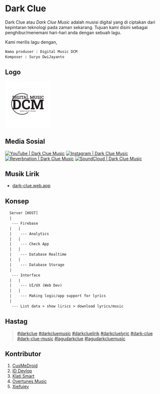 # Dark Clue
Dark Clue atau *Dark Clue Music* adalah musisi digital yang di ciptakan dari kepintaran teknologi pada zaman sekarang.
Tujuan kami disini sebagai penghibur/menemani hari-hari anda dengan sebuah lagu.

Kami merilis lagu dengan,
```txt
Nama produser : Digital Music DCM
Komposer : Suryo DwiJayanto
```

## Logo
[<img alt="darkcluemusic" title="darkcluemusic" width="30%" src="logo.png" />](logo.png)

## Media Sosial
[<img alt="YouTube | Dark Clue Music" title="YouTube | Dark Clue Music" width="64px" src="https://upload.wikimedia.org/wikipedia/commons/e/ef/Youtube_logo.png" />](https://www.youtube.com/@darkcluemusic) [<img alt="Instagram | Dark Clue Music" title="Instagram | Dark Clue Music" width="64px" src="https://png.pngtree.com/png-clipart/20180626/ourmid/pngtree-instagram-icon-instagram-logo-png-image_3584852.png" />](https://www.instagram.com/darkcluemusic/) [<img alt="Reverbnation | Dark Clue Music" title="Reverbnation | Dark Clue Music" width="64px" src="https://www.shareicon.net/data/2015/08/26/91373_media_512x512.png" />](https://www.reverbnation.com/darkclue) [<img alt="SoundCloud | Dark Clue Music" title="SoundCloud | Dark Clue Music" width="64px" src="https://img.freepik.com/premium-vector/soundcloud-logo_578229-231.jpg" />](https://soundcloud.com/darkclue)

## Musik Lirik
- [dark-clue.web.app](https://dark-clue.web.app)

## Konsep
``` txt
  Server [HOST]
  |
   --- Firebase
  |   |
  |    --- Analytics
  |   |
  |    --- Check App
  |   |
  |    --- Database Realtime
  |   |
  |    --- Database Storage
  |
   --- Interface
  |   |
  |    --- UI/UX (Web Dev)
  |   |
  |    --- Making logic/app support for lyrics
  |
   --- List data > show lirics > download lyrics/music
```

## Hastag
> [#darkclue](https://darkcluemusic.github.io/) [#darkcluemusic](https://darkcluemusic.github.io/) [#darkcluelirik](https://darkcluemusic.github.io/) [#darkcluelyric](https://darkcluemusic.github.io/) [#dark-clue](https://darkcluemusic.github.io/) [#dark-clue-music](https://darkcluemusic.github.io/) [#lagudarkclue](https://darkcluemusic.github.io/) [#lagudarkcluemusic](https://darkcluemusic.github.io/)

## Kontributor
1. [CusMeDroid](https://github.com/CusMeDroid)
2. [ID Devlop](https://github.com/iddevlop)
3. [Klati Smart](https://github.com/klatismart)
4. [Overtunes Music](https://github.com/overtunesmusic)
5. [Xiefujev](https://github.com/xiefujev)
